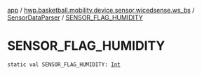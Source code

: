 [app](../../index.md) / [hwp.basketball.mobility.device.sensor.wicedsense.ws_bs](../index.md) / [SensorDataParser](index.md) / [SENSOR_FLAG_HUMIDITY](.)

# SENSOR_FLAG_HUMIDITY

`static val SENSOR_FLAG_HUMIDITY: `[`Int`](https://kotlinlang.org/api/latest/jvm/stdlib/kotlin/-int/index.html)